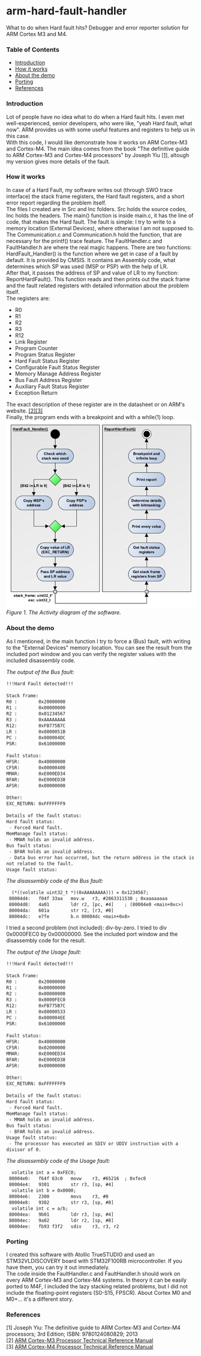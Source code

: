 # arm-hard-fault-handler
What to do when Hard fault hits? Debugger and error reporter solution for ARM Cortex M3 and M4.

### Table of Contents
- [Introduction](#introduction)
- [How it works](#how-it-works)
- [About the demo](#about-the-demo)
- [Porting](#porting)
- [References](#references)


### Introduction
Lot of people have no idea what to do when a Hard fault hits. I even met well-experienced, senior developers, who were like, "yeah Hard fault, what now". ARM provides us with some useful features and registers to help us in this case.<br>
With this code, I would like demonstrate how it works on ARM Cortex-M3 and Cortex-M4. The main idea comes from the book "The definitive guide to ARM Cortex-M3 and Cortex-M4 processors" by Joseph Yiu [[1]](#references), altough my version gives more details of the fault.

### How it works
In case of a Hard Fault, my software writes out (through SWO trace interface) the stack frame registers, the Hard fault registers, and a short error report regarding the problem itself.<br>
The files I created are in Src and Inc folders. Src holds the source codes, Inc holds the headers. The main() function is inside main.c, it has the line of code, that makes the Hard fault. The fault is simple: I try to write to a memory location (External Devices), where otherwise I am not supposed to. The Communication.c and Communication.h hold the function, that are necessary for the printf() trace feature. The FaultHandler.c and FaultHandler.h are where the real magic happens. There are two functions: HardFault_Handler() is the function where we get in case of a fault by default. It is provided by CMSIS. It contains an Assembly code, what determines which SP was used (MSP or PSP) with the help of LR.<br>
After that, it passes the address of SP and value of LR to my function: ReportHardFault(). This function reads and then prints out the stack frame and the fault related registers with detailed information about the problem itself.<br>
The registers are:
- R0
- R1
- R2
- R3
- R12
- Link Register
- Program Counter
- Program Status Register
- Hard Fault Status Register
- Configurable Fault Status Register
- Memory Manage Address Register
- Bus Fault Address Register
- Auxiliary Fault Status Register
- Exception Return

The exact description of these register are in the datasheet or on ARM's website. [[2]](#references)[[3]](#references) <br>
Finally, the program ends with a breakpoint and with a while(1) loop.
<br><img src="https://raw.githubusercontent.com/ferenc-nemeth/arm-hard-fault-handler/master/Design/FaultHandler.png" ><br>
*Figure 1. The Activity diagram of the software.*

### About the demo
As I mentioned, in the main function I try to force a (Bus) fault, with writing to the "External Devices" memory location. You can see the result from the included port window and you can verify the register values with the included disassembly code.

*The output of the Bus fault:*
```
!!!Hard Fault detected!!!

Stack frame:
R0 :        0x20000000
R1 :        0x00000000
R2 :        0x01234567
R3 :        0xAAAAAAAA
R12:        0xFB775B7C
LR :        0x0800051B
PC :        0x080004DC
PSR:        0x61000000

Fault status:
HFSR:       0x40000000
CFSR:       0x00000400
MMAR:       0xE000ED34
BFAR:       0xE000ED38
AFSR:       0x00000000

Other:
EXC_RETURN: 0xFFFFFFF9

Details of the fault status:
Hard fault status:
 - Forced Hard fault.
MemManage fault status:
 - MMAR holds an invalid address.
Bus fault status:
 - BFAR holds an invalid address.
 - Data bus error has occurred, but the return address in the stack is not related to the fault.
Usage fault status:

```

*The disassembly code of the Bus fault:*
```assembly
  (*((volatile uint32_t *)(0xAAAAAAAA))) = 0x1234567;
 80004d4:	f04f 33aa 	mov.w	r3, #2863311530	; 0xaaaaaaaa
 80004d8:	4a01      	ldr	r2, [pc, #4]	; (80004e0 <main+0xc>)
 80004da:	601a      	str	r2, [r3, #0]
 80004dc:	e7fe      	b.n	80004dc <main+0x8>
```

I tried a second problem (not included): div-by-zero. I tried to div 0x0000FEC0 by 0x00000000. See the included port window and the disassembly code for the result.

*The output of the Usage fault:*
```
!!!Hard Fault detected!!!

Stack frame:
R0 :        0x20000000
R1 :        0x00000000
R2 :        0x00000000
R3 :        0x0000FEC0
R12:        0xFB775B7C
LR :        0x08000533
PC :        0x080004EE
PSR:        0x61000000

Fault status:
HFSR:       0x40000000
CFSR:       0x02000000
MMAR:       0xE000ED34
BFAR:       0xE000ED38
AFSR:       0x00000000

Other:
EXC_RETURN: 0xFFFFFFF9

Details of the fault status:
Hard fault status:
 - Forced Hard fault.
MemManage fault status:
 - MMAR holds an invalid address.
Bus fault status:
 - BFAR holds an invalid address.
Usage fault status:
 - The processor has executed an SDIV or UDIV instruction with a divisor of 0.
```

*The disassembly code of the Usage fault:*
```Assembly
  volatile int a = 0xFEC0;
 80004e0:	f64f 63c0 	movw	r3, #65216	; 0xfec0
 80004e4:	9301      	str	r3, [sp, #4]
  volatile int b = 0x0000;
 80004e6:	2300      	movs	r3, #0
 80004e8:	9302      	str	r3, [sp, #8]
  volatile int c = a/b;
 80004ea:	9b01      	ldr	r3, [sp, #4]
 80004ec:	9a02      	ldr	r2, [sp, #8]
 80004ee:	fb93 f3f2 	sdiv	r3, r3, r2
```

### Porting
I created this software with Atollic TrueSTUDIO and used an STM32VLDISCOVERY board with STM32F100RB microcontroller. If you have them, you can try it out immediately.<br>
The code inside the FaultHandler.c and FaultHandler.h should work on every ARM Cortex-M3 and Cortex-M4 systems. In theory it can be easily ported to M4F, I included the lazy stacking related problems, but I did not include the floating-point registers (S0-S15, FPSCR). About Cortex M0 and M0+... it's a different story.

### References
[1] Joseph Yiu: The definitive guide to ARM Cortex-M3 and Cortex-M4 processors; 3rd Edition; ISBN: 9780124080829; 2013<br>
[2] [ARM Cortex-M3 Processor Technical Reference Manual](http://infocenter.arm.com/help/index.jsp?topic=/com.arm.doc.100165_0201_00_en/index.html)<br>
[3] [ARM Cortex-M4 Processor Technical Reference Manual](http://infocenter.arm.com/help/index.jsp?topic=/com.arm.doc.100166_0001_00_en/index.html)<br>

